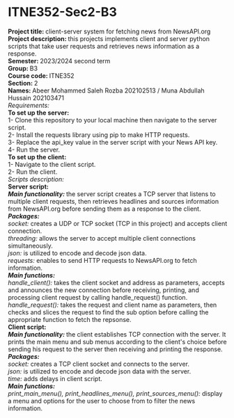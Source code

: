 # ITNE352-Sec2-B3

<b>Project title: </b>client-server system for fetching news from NewsAPI.org<br>
<b>Project description: </b>this projects implements client and server python scripts that take user requests and retrieves news information as a response.<br>
<b>Semester: </b>2023/2024 second term<br>
<b>Group: </b>B3<br>
<b>Course code: </b>ITNE352<br>
<b>Section: </b>2<br>
<b>Names: </b>Abeer Mohammed Saleh Rozba 202102513 / Muna Abdullah Hussain 202103471<br>
<i>Requirements:</i><br><b>To set up the server:</b><br>
1- Clone this repository to your local machine then navigate to the server script.<br>
2- Install the requests library using pip to make HTTP requests.<br>
3- Replace the api_key value in the server script with your News API key.<br>
4- Run the server.<br>
<b>To set up the client:</b><br>
1- Navigate to the client script.<br>
2- Run the client.<br>
<i>Scripts description:</i><br>
<b>Server script:</b><br>
<i><b>Main functionality: </b></i> the server script creates a TCP server that listens to multiple client requests, then retrieves headlines and sources information from NewsAPI.org before sending them as a response to the client. </br>
<i><b>Packages: </b></i></br>
<i>socket: </i> creates a UDP or TCP socket (TCP in this project) and accepts client connection.<br>
<i>threading: </i> allows the server to accept multiple client connections simultaneously.<br>
<i>json: </i> is utilized to encode and decode json data.<br>
<i>requests: </i> enables to send HTTP requests to NewsAPI.org to fetch information.<br>
<i><b>Main functions: </b></i></br>
<i>handle_client(): </i> takes the client socket and address as parameters, accepts and announces the new connection before receiving, printing, and processing client request by calling handle_request() function.<br>
<i>handle_request(): </i> takes the request and client name as parameters, then checks and slices the request to find the sub option before calling the appropriate function to fetch the repsonse.<br>
<b>Client script:</b><br>
<i><b>Main functionality: </b></i> the client establishes TCP connection with the server. It prints the main menu and sub menus according to the client's choice before sending his request to the server then receiving and printing the response.<br>
<i><b>Packages: </b></i></br>
<i>socket: </i> creates a TCP client socket and connects to the server.<br>
<i>json: </i> is utilized to encode and decode json data with the server.<br>
<i>time: </i> adds delays in client script.<br>
<i><b>Main functions: </b></i></br>
<i>print_main_menu(), print_headlines_menu(), print_sources_menu(): </i> display a menu and options for the user to choose from to filter the news information.

